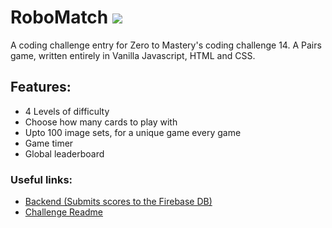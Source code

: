# RoboMatch   ![](https://img.shields.io/badge/Coding--Challenge-14-orange.svg?style=for-the-badge)

A coding challenge entry for Zero to Mastery's coding challenge 14. A Pairs game, written entirely in Vanilla Javascript, HTML and CSS. 

## Features:
- 4 Levels of difficulty
- Choose how many cards to play with
- Upto 100 image sets, for a unique game every game
- Game timer
- Global leaderboard

### Useful links:
- [Backend (Submits scores to the Firebase DB)](https://github.com/MattCSmith/RoboMatch-Backend)
- [Challenge Readme](https://github.com/zero-to-mastery/coding_challenge-14)


